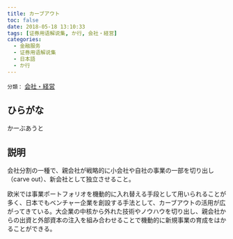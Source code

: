 ```yaml
---
title: カーブアウト
toc: false
date: 2018-05-18 13:10:33
tags: [证券用语解说集, か行, 会社・経営]
categories:
  - 金融服务
  - 证券用语解说集
  - 日本語
  - か行
---
```


`分類：` [会社・経営](/tags/会社・経営/)

## ひらがな

かーぶあうと

## 説明

会社分割の一種で、親会社が戦略的に小会社や自社の事業の一部を切り出し（carve out）、新会社として独立させること。

欧米では事業ポートフォリオを機動的に入れ替える手段として用いられることが多く、日本でもベンチャー企業を創設する手法として、カーブアウトの活用が広がってきている。大企業の中核から外れた技術やノウハウを切り出し、親会社からの出資と外部資本の注入を組み合わせることで機動的に新規事業の育成をはかることができる。
